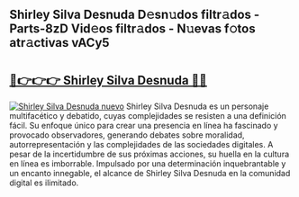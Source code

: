 ## Shirley Silva Desnuda D𝚎sn𝚞dos filtr𝚊dos - Parts-8zD Vid𝚎os filtr𝚊dos - N𝚞evas f𝚘tos atr𝚊ctivas vACy5

# <h2><a href="http://mb7kd5.tromn.icu/?c=Shirley+Silva+Desnuda">🔗👉👉👉 Shirley Silva Desnuda 🔗🔗</a></h2>

[![Shirley Silva Desnuda nuevo](https://i.imgur.com/pEAQMta.gif)](http://mb7kd5.tromn.icu/?c=Shirley+Silva+Desnuda)
Shirley Silva Desnuda es un personaje multifacético y debatido, cuyas complejidades se resisten a una definición fácil.  Su enfoque único para crear una presencia en línea ha fascinado y provocado observadores, generando debates sobre moralidad, autorrepresentación y las complejidades de las sociedades digitales. A pesar de la incertidumbre de sus próximas acciones, su huella en la cultura en línea es imborrable. Impulsado por una determinación inquebrantable y un encanto innegable, el alcance de Shirley Silva Desnuda en la comunidad digital es ilimitado.
